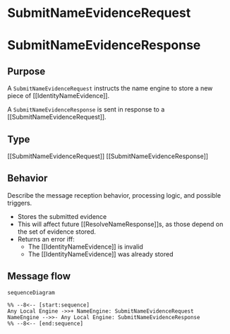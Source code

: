 <div class="message" markdown>


# SubmitNameEvidenceRequest
# SubmitNameEvidenceResponse

## Purpose

<!-- --8<-- [start:purpose] -->
A `SubmitNameEvidenceRequest` instructs the name engine to store a new piece of [[IdentityNameEvidence]].

A `SubmitNameEvidenceResponse` is sent in response to a [[SubmitNameEvidenceRequest]].
<!-- --8<-- [end:purpose] -->

## Type

<!-- --8<-- [start:type] -->
[[SubmitNameEvidenceRequest]]
[[SubmitNameEvidenceResponse]]
<!-- --8<-- [end:type] -->

## Behavior

<!-- --8<-- [start:behavior] -->
Describe the message reception behavior, processing logic, and possible triggers.
- Stores the submitted evidence
- This will affect future [[ResolveNameResponse]]s, as those depend on the set of evidence stored.
- Returns an error iff:
    - The [[IdentityNameEvidence]] is invalid
    - The [[IdentityNameEvidence]] was already stored
<!-- --8<-- [end:behavior] -->

## Message flow

<!-- --8<-- [start:messages] -->
```mermaid
sequenceDiagram

%% --8<-- [start:sequence]
Any Local Engine ->>+ NameEngine: SubmitNameEvidenceRequest
NameEngine -->>- Any Local Engine: SubmitNameEvidenceResponse
%% --8<-- [end:sequence]
```
<!-- --8<-- [end:messages] -->

</div>
